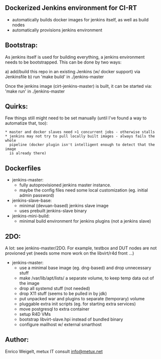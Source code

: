 
Dockerized Jenkins environment for CI-RT
-----------------------------------------

* automatically builds docker images for jenkins itself, as well as build nodes
* automatically provisions jenkins environment

Bootstrap:
----------

As jenkins itself is used for building everything, a jenkins environment needs
to be bootstrapped. This can be done by two ways:

a) add/build this repo in an existing Jenkins (w/ docker support) via Jenkinsfile
b) run 'make build' in ./jenkins-master

Once the jenkins image (cirt-jenkins-master) is built, it can be started via:
   'make run' in ./jenkins-master

Quirks:
-------

Few things still might need to be set manually (until I've found a way to automatize
that, too):

    * master and docker slaves need >1 concurrent jobs - otherwise stalls
    * jenkins may not try to pull locally built images - always fails the whole
      pipeline (docker plugin isn't intelligent enough to detect that the image
      is already there)

Dockerfiles
-----------

* jenkins-master:
    * fully autoprovisioned jenkins master instance.
    * maybe the config files need some local customization (eg. initial admin password)
* jenkins-slave-base:
    * minimal (devuan-based) jenkins slave image
    * uses prebuilt jenkins-slave binary
* jenkins-mini-build:
    * minimal build environment for jenkins plugins (not a jenkins slave)

2DO:
----

A lot: see jenkins-master/2DO. For example, testbox and DUT nodes are not
provioned yet (needs some more work on the libvirt/r4d front ...)

* jenkins-master:
    * use a minimal base image (eg. dng-based) and drop unnecessary stuff
    * make /var/lib/apt/lists/ a separate volume, to keep temp data out of the image
    * drop all systemd stuff (not needed)
    * drop X11 stuff (seems to be pulled in by jdk)
    * put unpacked war and plugins to separate (temporary) volume
    * pluggable extra init scripts (eg. for starting extra services)
    * move postgresql to extra container
    * setup R4D VMs
    * bootstrap libvirt-slave.hpi instead of bundled binary
    * configure mailhost w/ external smarthost

Author:
--------

Enrico Weigelt, metux IT consult <info@metux.net>
